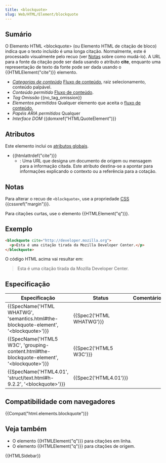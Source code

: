 ```yaml
---
title: <blockquote>
slug: Web/HTML/Element/blockquote
---
```


## Sumário

O Elemento HTML \<blockquote> (ou Elemento HTML de citação de bloco) indica que o texto incluído é uma longa citação. Normalmente, este é processado visualmente pelo recuo (ver [Notas](/pt-BR/docs/HTML/Element/blockquote#Notes) sobre como mudá-lo). A URL para a fonte da citação pode ser dada usando o atributo **cite**, enquanto uma representação de texto da fonte pode ser dada usando o {{HTMLElement("cite")}} elemento.

- _[Categorias de conteúdo](/pt-BR/docs/HTML/Content_categories)_ [Fluxo de conteúdo](/pt-BR/docs/HTML/Content_categories#Flow_content), raiz selecionamento, conteúdo palpável.
- _Conteúdo permitido_ [Fluxo de conteúdo](/pt-BR/docs/HTML/Content_categories#Flow_content).
- _Tag Omissão_ {{no_tag_omission}}
- _Elementos permitidos_ Qualquer elemento que aceita o [fluxo de conteúdo.](/pt-BR/docs/HTML/Content_categories#Flow_content)
- _Papéis ARIA permitidos_ Qualquer
- _Interface DOM_ {{domxref("HTMLQuoteElement")}}

## Atributos

Este elemento inclui os [atributos globais](/pt-BR/docs/HTML/Global_attributes).

- {{htmlattrdef("cite")}}
  - : Uma URL que designa um documento de origem ou mensagem para a informação citada. Este atributo destina-se a apontar para informações explicando o contexto ou a referência para a cotação.

## Notas

Para alterar o recuo de `<blockquote>`, use a propriedade [CSS](/pt-BR/docs/CSS) {{cssxref("margin")}}.

Para citações curtas, use o elemento {{HTMLElement("q")}}.

## Exemplo

```html
<blockquote cite="http://developer.mozilla.org">
  <p>Esta é uma citação tirada da Mozilla Developer Center.</p>
</blockquote>
```

O código HTML acima vai resultar em:

> Esta é uma citação tirada da Mozilla Developer Center.

## Especificação

| Especificação                                                                                   | Status                   | Comentário |
| ----------------------------------------------------------------------------------------------- | ------------------------ | ---------- |
| {{SpecName('HTML WHATWG', 'semantics.html#the-blockquote-element', '&lt;blockquote&gt;')}}      | {{Spec2('HTML WHATWG')}} |            |
| {{SpecName('HTML5 W3C', 'grouping-content.html#the-blockquote-element', '&lt;blockquote&gt;')}} | {{Spec2('HTML5 W3C')}}   |            |
| {{SpecName('HTML4.01', 'struct/text.html#h-9.2.2', '&lt;blockquote&gt;')}}                      | {{Spec2('HTML4.01')}}    |            |

## Compatibilidade com navegadores

{{Compat("html.elements.blockquote")}}

## Veja também

- O elemento {{HTMLElement("q")}} para citações em linha.
- O elemento {{HTMLElement("q")}} para citações de origem.

{{HTMLSidebar}}
